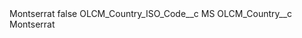 <?xml version="1.0" encoding="UTF-8"?>
<CustomMetadata xmlns="http://soap.sforce.com/2006/04/metadata" xmlns:xsi="http://www.w3.org/2001/XMLSchema-instance" xmlns:xsd="http://www.w3.org/2001/XMLSchema">
    <label>Montserrat</label>
    <protected>false</protected>
    <values>
        <field>OLCM_Country_ISO_Code__c</field>
        <value xsi:type="xsd:string">MS</value>
    </values>
    <values>
        <field>OLCM_Country__c</field>
        <value xsi:type="xsd:string">Montserrat</value>
    </values>
</CustomMetadata>
